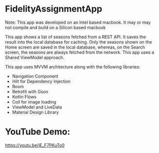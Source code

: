 # FidelityAssignmentApp 

Note: This app was developed on an Intel based macbook. It may or may not compile and build on a Silicon based macbook

This app shows a list of seasons fetched from a REST API. It saves the result into the local database for caching. Only the seasons shown on the Home screen are saved in the local database, whereas, on the Search screen, the seasons are always fetched from the network. This app uses a Shared ViewModel approach. 

This app uses MVVM architecture along with the following libraries:

- Navigation Component
- Hilt for Dependency Injection
- Room
- Retrofit with Gson
- Kotlin Flows
- Coil for image loading
- ViewModel and LiveData
- Material Design Library

# YouTube Demo:
https://youtu.be/jE_F7PKuTo0

